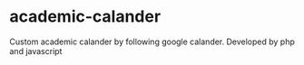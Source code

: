 # academic-calander
 Custom academic calander  by following google calander. Developed by php and javascript
